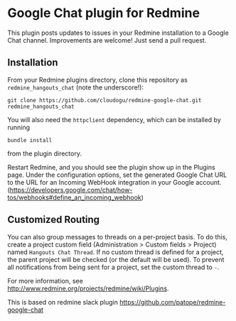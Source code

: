 # Google Chat plugin for Redmine

This plugin posts updates to issues in your Redmine installation to a Google Chat
channel. Improvements are welcome! Just send a pull request.

## Installation

From your Redmine plugins directory, clone this repository as `redmine_hangouts_chat` (note
the underscore!):

    git clone https://github.com/cloudogu/redmine-google-chat.git redmine_hangouts_chat

You will also need the `httpclient` dependency, which can be installed by running

    bundle install

from the plugin directory.

Restart Redmine, and you should see the plugin show up in the Plugins page.
Under the configuration options, set the generated Google Chat URL to the URL for an
Incoming WebHook integration in your Google account. (https://developers.google.com/chat/how-tos/webhooks#define_an_incoming_webhook)

## Customized Routing

You can also group messages to threads on a per-project basis. To
do this, create a project custom field (Administration > Custom fields > Project)
named `Hangouts Chat Thread`. If no custom thread is defined for a project, the parent
project will be checked (or the default will be used). To prevent all notifications
from being sent for a project, set the custom thread to `-`.

For more information, see http://www.redmine.org/projects/redmine/wiki/Plugins.

This is based on redmine slack plugin https://github.com/patope/redmine-google-chat
